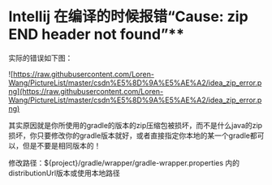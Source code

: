 # Intellij 在编译的时候报错“Cause: zip END header not found”**



实际的错误如下图：

![https://raw.githubusercontent.com/Loren-Wang/PictureList/master/csdn%E5%8D%9A%E5%AE%A2/idea_zip_error.png](https://raw.githubusercontent.com/Loren-Wang/PictureList/master/csdn%E5%8D%9A%E5%AE%A2/idea_zip_error.png)





其实原因就是你所使用的gradle的版本的zip压缩包被损坏，而不是什么java的zip损坏，你只要修改你的gradle版本就好，或者直接指定你本地的某一个gradle都可以，但是不要是相同版本的！



修改路径：${project}/gradle/wrapper/gradle-wrapper.properties 内的distributionUrl版本或使用本地路径
